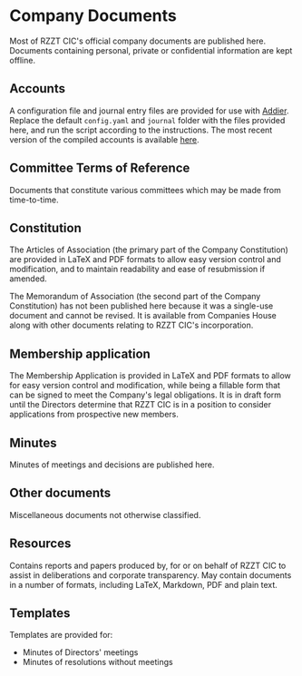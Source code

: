 # Company Documents

Most of RZZT CIC's official company documents are published here. Documents containing personal, private or confidential information are kept offline.

## Accounts

A configuration file and journal entry files are provided for use with [Addier](https://github.com/experimenthouse/Addier). Replace the default `config.yaml` and `journal` folder with the files provided here, and run the script according to the instructions. The most recent version of the compiled accounts is available [here](https://rzzt.io/accounts/summary.html).

## Committee Terms of Reference

Documents that constitute various committees which may be made from time-to-time.

## Constitution

The Articles of Association (the primary part of the Company Constitution) are provided in LaTeX and PDF formats to allow easy version control and modification, and to maintain readability and ease of resubmission if amended.

The Memorandum of Association (the second part of the Company Constitution) has not been published here because it was a single-use document and cannot be revised. It is available from Companies House along with other documents relating to RZZT CIC's incorporation.

## Membership application

The Membership Application is provided in LaTeX and PDF formats to allow for easy version control and modification, while being a fillable form that can be signed to meet the Company's legal obligations. It is in draft form until the Directors determine that RZZT CIC is in a position to consider applications from prospective new members.

## Minutes

Minutes of meetings and decisions are published here.

## Other documents

Miscellaneous documents not otherwise classified.

## Resources

Contains reports and papers produced by, for or on behalf of RZZT CIC to assist in deliberations and corporate transparency. May contain documents in a number of formats, including LaTeX, Markdown, PDF and plain text.

## Templates

Templates are provided for:

- Minutes of Directors' meetings
- Minutes of resolutions without meetings
